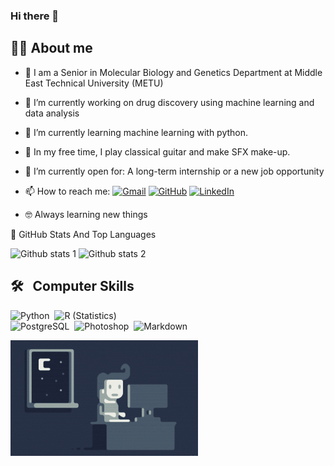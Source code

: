 ### Hi there 👋

## 💁‍♀️  About me
- 🏫 I am a Senior in Molecular Biology and Genetics Department at Middle East Technical University (METU)
- 🔭 I’m currently working on drug discovery using machine learning and data analysis
- 🌱 I’m currently learning machine learning with python.
- 🎵 In my free time, I play classical guitar and make SFX make-up. 
- 🤔 I’m currently open for: A long-term internship or a new job opportunity
- 📫 How to reach me:
	<a href="dogrusozirem11@gmail.com"><img img src="https://img.shields.io/badge/gmail-%23EA4335.svg?style=plastic&logo=gmail&logoColor=white" alt="Gmail"/></a>
	<a href="https://github.com/iremdogrusoz"><img src="https://img.shields.io/badge/github-%23181717.svg?style=plastic&logo=github&logoColor=white" alt="GitHub"/></a>
	<a href="https://www.linkedin.com/in/iremdogrusoz/"><img src="https://img.shields.io/badge/linkedin-%230A66C2.svg?style=plastic&logo=linkedin&logoColor=white" alt="LinkedIn"/></a>
	
- 🤓 Always learning new things

	
📌 GitHub Stats And Top Languages

![Github stats 1](https://github-readme-stats.vercel.app/api?username=iremdogrusoz&show_icons=true&theme=gradient) 
![Github stats 2](https://github-readme-stats.vercel.app/api?username=iremdogrusoz&show_icons=true&theme=radical)

## 🛠️ &nbsp; Computer Skills 
![Python](https://img.shields.io/badge/-Python-05122A?style=flat&logo=python)&nbsp;
![R (Statistics)](https://img.shields.io/badge/-R-05122A?style=flat&logo=R&logoColor=276DC3)\
![PostgreSQL](https://img.shields.io/badge/-PostgreSQL-05122A?style=flat&logo=PostgreSQL)&nbsp;
![Photoshop](https://img.shields.io/badge/-Photoshop-05122A?style=flat&logo=adobe-photoshop)&nbsp;
![Markdown](https://img.shields.io/badge/-Markdown-05122A?style=flat&logo=markdown)

<img src="https://github.com/iremdogrusoz/iremdogrusoz/blob/main/Night-Coding.gif" width="auto">






